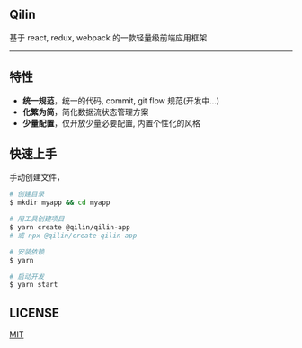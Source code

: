 ## Qilin

基于 react, redux, webpack 的一款轻量级前端应用框架

---

## 特性

- **统一规范**，统一的代码, commit, git flow 规范(开发中...)
- **化繁为简**，简化数据流状态管理方案
- **少量配置**，仅开放少量必要配置, 内置个性化的风格

## 快速上手

手动创建文件，

```bash
# 创建目录
$ mkdir myapp && cd myapp

# 用工具创建项目
$ yarn create @qilin/qilin-app
# 或 npx @qilin/create-qilin-app

# 安装依赖
$ yarn

# 启动开发
$ yarn start
```

## LICENSE

[MIT](https://github.com/jackhutu/qilin/blob/master/LICENSE)
